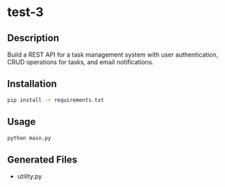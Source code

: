 # test-3

## Description
Build a REST API for a task management system with user authentication, CRUD operations for tasks, and email notifications.

## Installation
```bash
pip install -r requirements.txt
```

## Usage
```bash
python main.py
```

## Generated Files
- utility.py
